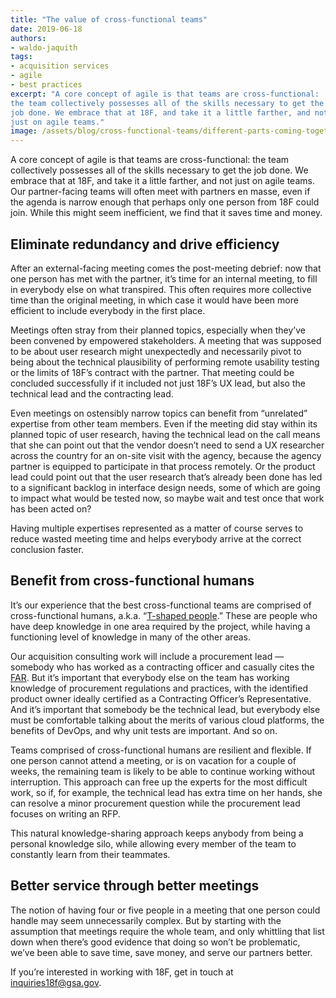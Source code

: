 ```yaml
---
title: "The value of cross-functional teams"
date: 2019-06-18
authors:
- waldo-jaquith
tags:
- acquisition services
- agile
- best practices
excerpt: "A core concept of agile is that teams are cross-functional:
the team collectively possesses all of the skills necessary to get the
job done. We embrace that at 18F, and take it a little farther, and not
just on agile teams."
image: /assets/blog/cross-functional-teams/different-parts-coming-together.jpg
---
```


A core concept of agile is that teams are cross-functional: the team
collectively possesses all of the skills necessary to get the job done.
We embrace that at 18F, and take it a little farther, and not just on
agile teams. Our partner-facing teams will often meet with partners en
masse, even if the agenda is narrow enough that perhaps only one person
from 18F could join. While this might seem inefficient, we find that it
saves time and money.

## Eliminate redundancy and drive efficiency

After an external-facing meeting comes the post-meeting debrief: now
that one person has met with the partner, it’s time for an internal
meeting, to fill in everybody else on what transpired. This often
requires more collective time than the original meeting, in which case
it would have been more efficient to include everybody in the first
place.

Meetings often stray from their planned topics, especially when they’ve
been convened by empowered stakeholders. A meeting that was supposed to
be about user research might unexpectedly and necessarily pivot to being
about the technical plausibility of performing remote usability testing
or the limits of 18F’s contract with the partner. That meeting could be
concluded successfully if it included not just 18F’s UX lead, but also
the technical lead and the contracting lead.

Even meetings on ostensibly narrow topics can benefit from “unrelated”
expertise from other team members. Even if the meeting did stay within
its planned topic of user research, having the technical lead on the
call means that she can point out that the vendor doesn’t need to send a
UX researcher across the country for an on-site visit with the agency,
because the agency partner is equipped to participate in that process
remotely. Or the product lead could point out that the user research
that’s already been done has led to a significant backlog in interface
design needs, some of which are going to impact what would be tested
now, so maybe wait and test once that work has been acted on?

Having multiple expertises represented as a matter of course serves to
reduce wasted meeting time and helps everybody arrive at the correct
conclusion faster.

## Benefit from cross-functional humans

It’s our experience that the best cross-functional teams are comprised
of cross-functional humans, a.k.a. “[T-shaped people](https://en.wikipedia.org/wiki/T-shaped_skills).” These are people who have deep knowledge in one area required by the project, while having a functioning level of knowledge in many of the other areas.

Our acquisition consulting work will include a procurement lead —
somebody who has worked as a contracting officer and casually cites the
[FAR](https://www.acquisition.gov/browse/index/far). But it’s
important that everybody else on the team has working knowledge of
procurement regulations and practices, with the identified product owner
ideally certified as a Contracting Officer’s Representative. And it’s
important that somebody be the technical lead, but everybody else must
be comfortable talking about the merits of various cloud platforms, the
benefits of DevOps, and why unit tests are important. And so on.

Teams comprised of cross-functional humans are resilient and flexible.
If one person cannot attend a meeting, or is on vacation for a couple of
weeks, the remaining team is likely to be able to continue working
without interruption. This approach can free up the experts for the most
difficult work, so if, for example, the technical lead has extra time on
her hands, she can resolve a minor procurement question while the
procurement lead focuses on writing an RFP.

This natural knowledge-sharing approach keeps anybody from being a
personal knowledge silo, while allowing every member of the team to
constantly learn from their teammates.

## Better service through better meetings

The notion of having four or five people in a meeting that one person
could handle may seem unnecessarily complex. But by starting with the
assumption that meetings require the whole team, and only whittling that
list down when there’s good evidence that doing so won’t be problematic,
we’ve been able to save time, save money, and serve our partners
better.

If you’re interested in working with 18F, get in touch at
[inquiries18f@gsa.gov](mailto:inquiries18f@gsa.gov).
